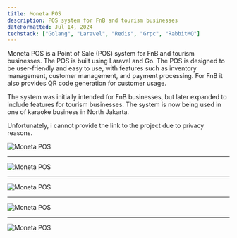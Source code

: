```yaml
---
title: Moneta POS
description: POS system for FnB and tourism businesses
dateFormatted: Jul 14, 2024
techstack: ["Golang", "Laravel", "Redis", "Grpc", "RabbitMQ"]
---
```


Moneta POS is a Point of Sale (POS) system for FnB and tourism businesses. The POS is built using Laravel and Go. The POS is designed to be user-friendly and easy to use, with features such as inventory management, customer management, and payment processing. For FnB it also provides QR code generation for customer usage.

The system was initially intended for FnB businesses, but later expanded to include features for tourism businesses. The system is now being used in one of karaoke business in North Jakarta.

Unfortunately, i cannot provide the link to the project due to privacy reasons.

![Moneta POS](/assets/images/projects/moneta/moneta.jpeg)

---

![Moneta POS](/assets/images/projects/moneta/moneta2.jpeg)

---

![Moneta POS](/assets/images/projects/moneta/moneta3.jpeg)

---

![Moneta POS](/assets/images/projects/moneta/moneta4.jpeg)

---

![Moneta POS](/assets/images/projects/moneta/moneta5.jpeg)
